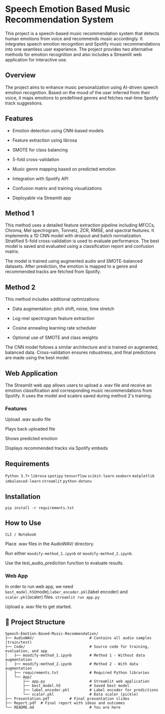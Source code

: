 # Speech Emotion Based Music Recommendation System

This project is a speech-based music recommendation system that detects human emotions from voice and recommends music accordingly. It integrates speech emotion recognition and Spotify music recommendations into one seamless user experience. The project provides two alternative methods for emotion recognition and also includes a Streamlit web application for interactive use.

## Overview

The project aims to enhance music personalization using AI-driven speech emotion recognition. Based on the mood of the user inferred from their voice, it maps emotions to predefined genres and fetches real-time Spotify track suggestions.

## Features

- Emotion detection using CNN-based models

- Feature extraction using librosa

- SMOTE for class balancing

- 5-fold cross-validation

- Music genre mapping based on predicted emotion

- Integration with Spotify API

- Confusion matrix and training visualizations

- Deployable via Streamlit app

## Method 1

This method uses a detailed feature extraction pipeline including MFCCs, Chroma, Mel spectrogram, Tonnetz, ZCR, RMSE, and spectral features. It implements a 1D CNN model with dropout and batch normalization. Stratified 5-fold cross-validation is used to evaluate performance. The best model is saved and evaluated using a classification report and confusion matrix.

The model is trained using augmented audio and SMOTE-balanced datasets. After prediction, the emotion is mapped to a genre and recommended tracks are fetched from Spotify.

## Method 2

This method includes additional optimizations:

- Data augmentation: pitch shift, noise, time stretch

- Log-mel spectrogram feature extraction

- Cosine annealing learning rate scheduler

- Optional use of SMOTE and class weights

The CNN model follows a similar architecture and is trained on augmented, balanced data. Cross-validation ensures robustness, and final predictions are made using the best model.

## Web Application

The Streamlit web app allows users to upload a .wav file and receive an emotion classification and corresponding music recommendations from Spotify. It uses the model and scalers saved during method 2's training.

### Features

Upload .wav audio file

Plays back uploaded file

Shows predicted emotion

Displays recommended tracks via Spotify embeds

## Requirements

`Python 3.7+`
`librosa`
`spotipy`
`tensorflow`
`scikit-learn`
`seaborn`
`matplotlib`
`imbalanced-learn`
`streamlit`
`python-dotenv`

## Installation

`pip install -r requirements.txt`

## How to Use

`CLI / Notebook`

Place .wav files in the AudioWAV/ directory.

Run either `moodify-method_1.ipynb` or `moodify-method_2.ipynb`.

Use the test_audio_prediction function to evaluate results.

### Web App
In order to run web app, we need  `best_model.h5`(mode),`laber_encoder.pkl`(label encoder) and `scaler.pkl`(scaler) files.
`streamlit run app.py`

Upload a .wav file to get started.


## 📁 Project Structure

```
Speech-Emotion-Based-Music-Recommendation/
├── AudioWAV/                         # Contains all audio samples (train/test)
├── Code/                             # Source code for training, evaluation, and app
│   ├── moodify-method_1.ipynb        # Method 1 - Without data augmentation
│   ├── moodify-method_2.ipynb        # Method 2 - With data augmentation
│   ├── requirements.txt              # Required Python libraries
│   └── App/
│       ├── app.py                    # Streamlit web application
│       ├── best_model.h5             # Saved best model
│       ├── label_encoder.pkl         # Label encoder for predictions
│       └── scaler.pkl                # Data scaler (pickle)
├── Presentation.pdf         # Final presentation slides
├── Report.pdf  # Final report with ideas and outcomes
└── README.md                         # You are here
```

